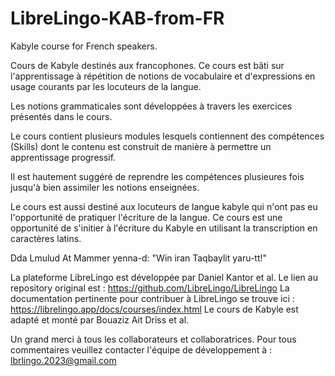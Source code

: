 # LibreLingo-KAB-from-FR

Kabyle course for French speakers.

Cours de Kabyle destinés aux francophones. Ce cours est bâti sur l'apprentissage à répétition de notions de vocabulaire et d'expressions en usage courants
par les locuteurs de la langue.

Les notions grammaticales sont développées à travers les exercices présentés dans le cours.

Le cours contient plusieurs modules lesquels contiennent des compétences (Skills) dont le contenu est construit de manière à permettre un
apprentissage progressif.

Il est hautement suggéré de reprendre les compétences plusieures fois jusqu'à bien assimiler les notions enseignées.

Le cours est aussi destiné aux locuteurs de langue kabyle qui n'ont pas eu l'opportunité de pratiquer l'écriture de la langue. Ce cours est 
une opportunité de s'initier à l'écriture du Kabyle en utilisant la transcription en caractères latins.

Dda Lmulud At Mammer yenna-d: "Win iran Taqbaylit yaru-tt!"

La plateforme LibreLingo est développée par Daniel Kantor et al.
Le lien au repository original est : https://github.com/LibreLingo/LibreLingo
La documentation pertinente pour contribuer à LibreLingo se trouve ici : https://librelingo.app/docs/courses/index.html
Le cours de Kabyle est adapté et monté par Bouaziz Ait Driss et al.

Un grand merci à tous les collaborateurs et collaboratrices.
Pour tous commentaires veuillez contacter l'équipe de développement à : lbrlingo.2023@gmail.com 

